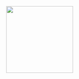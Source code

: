 <picture>

  <img height="180" scr="https://github-readme-stats.vercel.app/api?username=uwuclara&show_icons=true&theme=omni&count_private=true">
  
</picture>
